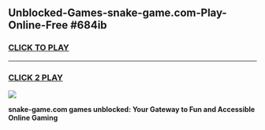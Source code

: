 
## Unblocked-Games-snake-game.com-Play-Online-Free #684ib
<h3>
<a href="https://us.freeplayer.one?title=snake-game.com&ref=10M">CLICK TO PLAY</a></h3>
<hr>

<h3>
<a href="https://us.freeplayer.one?title=snake-game.com&ref=10M">CLICK 2 PLAY</a>
  
</h3>

<a href="https://us.freeplayer.one?title=snake-game.com&ref=10M"><img src="https://clearcache.store/games.png"></a>


**snake-game.com games unblocked: Your Gateway to Fun and Accessible Online Gaming**
